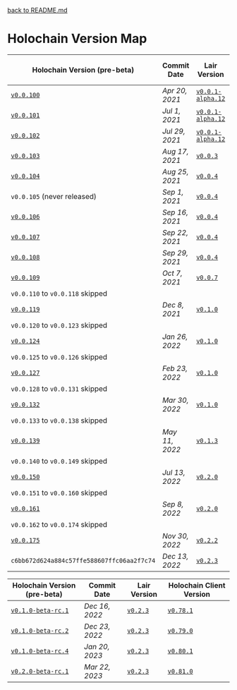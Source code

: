 [back to README.md](../README.md)

# Holochain Version Map

| Holochain Version (pre-beta)                                                                               | Commit Date    | Lair Version                                                                                         | Holochain Client Version                                                     |
|------------------------------------------------------------------------------------------------------------|----------------|------------------------------------------------------------------------------------------------------|------------------------------------------------------------------------------|
| [`v0.0.100`](https://github.com/holochain/holochain/tree/3bd9181ea35c32993d1550591fd19720b31065f6)         | *Apr 20, 2021* | [`v0.0.1-alpha.12`](https://github.com/holochain/lair/tree/2998dd3ad21928115b3a531cbc319e61bc896b78) | [`v0.1.1`](https://github.com/mjbrisebois/js-holochain-client/tree/v0.1.1)   |
| [`v0.0.101`](https://github.com/holochain/holochain/tree/ea726cc05aa6064c3b8b4f85fddf3e89429f018e)         | *Jul 1, 2021*  | [`v0.0.1-alpha.12`](https://github.com/holochain/lair/tree/2998dd3ad21928115b3a531cbc319e61bc896b78) | [`v0.2.0`](https://github.com/mjbrisebois/js-holochain-client/tree/v0.2.0)   |
| [`v0.0.102`](https://github.com/holochain/holochain/tree/6535292238dc1fbd2b60433a2054f7787e4f060e)         | *Jul 29, 2021* | [`v0.0.1-alpha.12`](https://github.com/holochain/lair/tree/2998dd3ad21928115b3a531cbc319e61bc896b78) | [`v0.3.0`](https://github.com/mjbrisebois/js-holochain-client/tree/v0.3.0)   |
| [`v0.0.103`](https://github.com/holochain/holochain/tree/f3d17d993ad8d988402cc01d73a0095484efbabb)         | *Aug 17, 2021* | [`v0.0.3`](https://github.com/holochain/lair/tree/6a9aab37c90566328c13c4d048d1afaf75fc39a9)          | [`v0.4.0`](https://github.com/mjbrisebois/js-holochain-client/tree/v0.4.0)   |
| [`v0.0.104`](https://github.com/holochain/holochain/tree/d003eb7a45f1d7125c4701332202761721793d68)         | *Aug 25, 2021* | [`v0.0.4`](https://github.com/holochain/lair/tree/d3155ac98ec550c6b5eb097923556958015f9354)          | [`v0.5.1`](https://github.com/mjbrisebois/js-holochain-client/tree/v0.5.1)   |
| `v0.0.105` (never released)                                                                                | *Sep 1, 2021*  | [`v0.0.4`](https://github.com/holochain/lair/tree/d3155ac98ec550c6b5eb097923556958015f9354)          | N/A                                                                          |
| [`v0.0.106`](https://github.com/holochain/holochain/tree/b11908875a9f6a09e8939fbf6f45ff658e3d10a6)         | *Sep 16, 2021* | [`v0.0.4`](https://github.com/holochain/lair/tree/d3155ac98ec550c6b5eb097923556958015f9354)          | [`v0.6.1`](https://github.com/mjbrisebois/js-holochain-client/tree/v0.6.1)   |
| [`v0.0.107`](https://github.com/holochain/holochain/tree/221f3424a919224dcf1950d1059e8b88aba08f7b)         | *Sep 22, 2021* | [`v0.0.4`](https://github.com/holochain/lair/tree/d3155ac98ec550c6b5eb097923556958015f9354)          | [`v0.7.0`](https://github.com/mjbrisebois/js-holochain-client/tree/v0.7.0)   |
| [`v0.0.108`](https://github.com/holochain/holochain/tree/cad04aec3fb5f137b2d224ab29dcc204af7b9821)         | *Sep 29, 2021* | [`v0.0.4`](https://github.com/holochain/lair/tree/d3155ac98ec550c6b5eb097923556958015f9354)          | [`v0.8.0`](https://github.com/mjbrisebois/js-holochain-client/tree/v0.8.0)   |
| [`v0.0.109`](https://github.com/holochain/holochain/tree/e5a480ce735beaa8ae7434abdb1b6dc03d487ffa)         | *Oct 7, 2021*  | [`v0.0.7`](https://github.com/holochain/lair/tree/bd92b76ad9cc18bc0c0db215e4bea9767c9003cf)          | [`v0.9.0`](https://github.com/mjbrisebois/js-holochain-client/tree/v0.9.0)   |
| `v0.0.110` to  `v0.0.118` skipped                                                                          |                |                                                                                                      |                                                                              |
| [`v0.0.119`](https://github.com/holochain/holochain/tree/9d9a556e8236234bcca64ee33620012c8a6ab095)         | *Dec 8, 2021*  | [`v0.1.0`](https://github.com/holochain/lair/tree/0343621e0bfa2a941ecf53363003d1f28b7ef0e6)          | [`v0.19.2`](https://github.com/mjbrisebois/js-holochain-client/tree/v0.19.2) |
| `v0.0.120` to  `v0.0.123` skipped                                                                          |                |                                                                                                      |                                                                              |
| [`v0.0.124`](https://github.com/holochain/holochain/tree/4a449ee985053f5b8ee0f0688b949bd26bfcb3fc)         | *Jan 26, 2022* | [`v0.1.0`](https://github.com/holochain/lair/tree/0343621e0bfa2a941ecf53363003d1f28b7ef0e6)          | [`v0.24.2`](https://github.com/mjbrisebois/js-holochain-client/tree/v0.24.2) |
| `v0.0.125` to  `v0.0.126` skipped                                                                          |                |                                                                                                      |                                                                              |
| [`v0.0.127`](https://github.com/holochain/holochain/tree/3e49d501ce1b74a700d5abae9b8b26021885f012)         | *Feb 23, 2022* | [`v0.1.0`](https://github.com/holochain/lair/tree/0343621e0bfa2a941ecf53363003d1f28b7ef0e6)          | [`v0.27.0`](https://github.com/mjbrisebois/js-holochain-client/tree/v0.27.0) |
| `v0.0.128` to  `v0.0.131` skipped                                                                          |                |                                                                                                      |                                                                              |
| [`v0.0.132`](https://github.com/holochain/holochain/tree/ee7242f9aa014f1024cf90401b0a4d136b59323f)         | *Mar 30, 2022* | [`v0.1.0`](https://github.com/holochain/lair/tree/0343621e0bfa2a941ecf53363003d1f28b7ef0e6)          | [`v0.32.1`](https://github.com/mjbrisebois/js-holochain-client/tree/v0.32.1) |
| `v0.0.133` to  `v0.0.138` skipped                                                                          |                |                                                                                                      |                                                                              |
| [`v0.0.139`](https://github.com/holochain/holochain/tree/9356749f7fecf2414d2d388f74037514f65571ef)         | *May 11, 2022* | [`v0.1.3`](https://github.com/holochain/lair/tree/27e3a4e305e2a5d48ba625aa3bfac9516d2583ed)          | [`v0.39.0`](https://github.com/mjbrisebois/js-holochain-client/tree/v0.39.0) |
| `v0.0.140` to  `v0.0.149` skipped                                                                          |                |                                                                                                      |                                                                              |
| [`v0.0.150`](https://github.com/holochain/holochain/tree/88813d781247c9db4d254063a604c22813013af5)         | *Jul 13, 2022* | [`v0.2.0`](https://github.com/holochain/lair/tree/20b18781d217f172187f16a0ef86b78eb1fcd3bd)          | [`v0.50.0`](https://github.com/mjbrisebois/js-holochain-client/tree/v0.50.0) |
| `v0.0.151` to  `v0.0.160` skipped                                                                          |                |                                                                                                      |                                                                              |
| [`v0.0.161`](https://github.com/holochain/holochain/tree/cf8adc073596f4f5fc3dcf31c30bc8ade47a6f93)         | *Sep 8, 2022*  | [`v0.2.0`](https://github.com/holochain/lair/tree/20b18781d217f172187f16a0ef86b78eb1fcd3bd)          | [`v0.61.0`](https://github.com/mjbrisebois/js-holochain-client/tree/v0.61.0) |
| `v0.0.162` to `v0.0.174` skipped                                                                           |                |                                                                                                      |                                                                              |
| [`v0.0.175`](https://github.com/holochain/holochain/tree/64286bf7aa10e9e93032361a69843daa354fdb1b)         | *Nov 30, 2022* | [`v0.2.2`](https://github.com/holochain/lair/tree/004d15c05f51bb625cb5c8db6e71f4a58ff4d3fe)          | [`v0.75.0`](https://github.com/mjbrisebois/js-holochain-client/tree/v0.75.0) |
| `c6bb672d624a884c57ffe588607ffc06aa2f7c74`                                                                 | *Dec 13, 2022* | [`v0.2.3`](https://github.com/holochain/lair/tree/cbfbefefe43073904a914c8181a450209a74167b)          | [`v0.77.0`](https://github.com/mjbrisebois/js-holochain-client/tree/v0.77.0) |


| Holochain Version (pre-beta)                                                                               | Commit Date    | Lair Version                                                                                | Holochain Client Version                                                     |
|------------------------------------------------------------------------------------------------------------|----------------|---------------------------------------------------------------------------------------------|------------------------------------------------------------------------------|
| [`v0.1.0-beta-rc.1`](https://github.com/holochain/holochain/tree/eb1e637c353190bfdba8b742c6b8bbb1b3f4a669) | *Dec 16, 2022* | [`v0.2.3`](https://github.com/holochain/lair/tree/cbfbefefe43073904a914c8181a450209a74167b) | [`v0.78.1`](https://github.com/mjbrisebois/js-holochain-client/tree/v0.78.1) |
| [`v0.1.0-beta-rc.2`](https://github.com/holochain/holochain/tree/c8e953101af374f57f0aa7b46bee631300655045) | *Dec 23, 2022* | [`v0.2.3`](https://github.com/holochain/lair/tree/cbfbefefe43073904a914c8181a450209a74167b) | [`v0.79.0`](https://github.com/mjbrisebois/js-holochain-client/tree/v0.79.0) |
| [`v0.1.0-beta-rc.4`](https://github.com/holochain/holochain/tree/2730fc80a4c87144fc0a755862628af5448b96fd) | *Jan 20, 2023* | [`v0.2.3`](https://github.com/holochain/lair/tree/cbfbefefe43073904a914c8181a450209a74167b) | [`v0.80.1`](https://github.com/mjbrisebois/js-holochain-client/tree/v0.80.1) |
| [`v0.2.0-beta-rc.1`](https://github.com/holochain/holochain/tree/1f765d0b8d82d0f568ee8c42a33f0863c2a0bc90) | *Mar 22, 2023* | [`v0.2.3`](https://github.com/holochain/lair/tree/cbfbefefe43073904a914c8181a450209a74167b) | [`v0.81.0`](https://github.com/mjbrisebois/js-holochain-client/tree/v0.81.0) |

